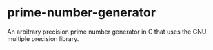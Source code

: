 # prime-number-generator
An arbitrary precision prime number generator in C that uses the GNU multiple precision library.
